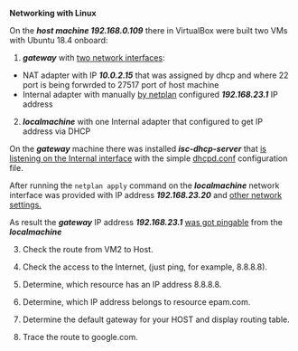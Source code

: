 **Networking with Linux**


On the ***host machine 192.168.0.109*** there in VirtualBox were built two VMs with Ubuntu 18.4 onboard:

1. ***gateway*** with [two network interfaces](screenshots/001.JPG):
  - NAT adapter with IP ***10.0.2.15*** that was assigned by dhcp and where 22 port is being forwrded to 27517 port of host machine 
  - Internal adapter with manually [by netplan](screenshots/002.JPG) configured ***192.168.23.1*** IP address

2. ***localmachine*** with one Internal adapter that configured to get IP address via DHCP


On the ***gateway*** machine there was installed ***isc-dhcp-server*** that [is listening on the Internal interface](screenchots/003.JPG) with the simple [dhcpd.conf](screenshot/004.JPG) configuration file.

After running the ```netplan apply``` command on the ***localmachine*** network interface was provided with IP address ***192.168.23.20*** and [other network settings.](screenshots/005.JPG)

As result the ***gateway*** IP address ***192.168.23.1*** [was got pingable](screenshots/005.JPG) from the ***localmachine***




3. Check the route from VM2 to Host.

4. Check the access to the Internet, (just ping, for example, 8.8.8.8). 

5. Determine, which  resource has an IP address 8.8.8.8.

6. Determine, which  IP address belongs to resource epam.com.

7. Determine the default gateway for your HOST and display routing table.

8. Trace the route to google.com. 
